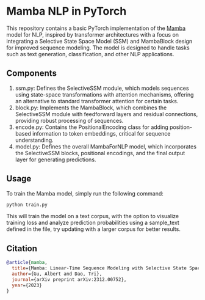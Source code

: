 # Mamba NLP in PyTorch

This repository contains a basic PyTorch implementation of the [Mamba](https://arxiv.org/abs/2312.00752) model for NLP, inspired by transformer architectures with a focus on integrating a Selective State Space Model (SSM) and MambaBlock design for improved sequence modeling. The model is designed to handle tasks such as text generation, classification, and other NLP applications.

## Components

1. ssm.py: Defines the SelectiveSSM module, which models sequences using state-space transformations with attention mechanisms, offering an alternative to standard transformer attention for certain tasks.
2. block.py: Implements the MambaBlock, which combines the SelectiveSSM module with feedforward layers and residual connections, providing robust processing of sequences.
3. encode.py: Contains the PositionalEncoding class for adding position-based information to token embeddings, critical for sequence understanding.
4. model.py: Defines the overall MambaForNLP model, which incorporates the SelectiveSSM blocks, positional encodings, and the final output layer for generating predictions.

## Usage

To train the Mamba model, simply run the following command:

```bash
python train.py
```

This will train the model on a text corpus, with the option to visualize training loss and analyze prediction probabilities using a sample_text defined in the file, try updating with a larger corpus for better results.

## Citation

```bibtex
@article{mamba,
  title={Mamba: Linear-Time Sequence Modeling with Selective State Spaces},
  author={Gu, Albert and Dao, Tri},
  journal={arXiv preprint arXiv:2312.00752},
  year={2023}
}
```
